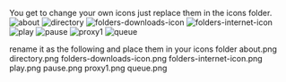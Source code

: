 You get to change your own icons just replace them in the icons folder.
![about](https://cloud.githubusercontent.com/assets/8387183/5137628/3251b2d2-7163-11e4-8540-dc2351f4ddf2.png)
![directory](https://cloud.githubusercontent.com/assets/8387183/5137631/375a601c-7163-11e4-89fb-1758f6e3c5c6.png)
![folders-downloads-icon](https://cloud.githubusercontent.com/assets/8387183/5137633/3ab5470e-7163-11e4-9834-a6622ee4895c.png)
![folders-internet-icon](https://cloud.githubusercontent.com/assets/8387183/5137634/3c1a928e-7163-11e4-879c-eef68b8205ed.png)
![play](https://cloud.githubusercontent.com/assets/8387183/5137635/3f9d1ba2-7163-11e4-8ee8-75dcf8763f23.png)
![pause](https://cloud.githubusercontent.com/assets/8387183/5137636/40c53992-7163-11e4-9fa4-bcf63df7f909.png)
![proxy1](https://cloud.githubusercontent.com/assets/8387183/5137638/429a492e-7163-11e4-93a6-c15e5e50db01.png)
![queue](https://cloud.githubusercontent.com/assets/8387183/5137639/44f5df6c-7163-11e4-9267-ebed3ffc9c49.png)

rename it as the following and place them in your icons folder
about.png
directory.png
folders-downloads-icon.png
folders-internet-icon.png
play.png
pause.png
proxy1.png
queue.png
